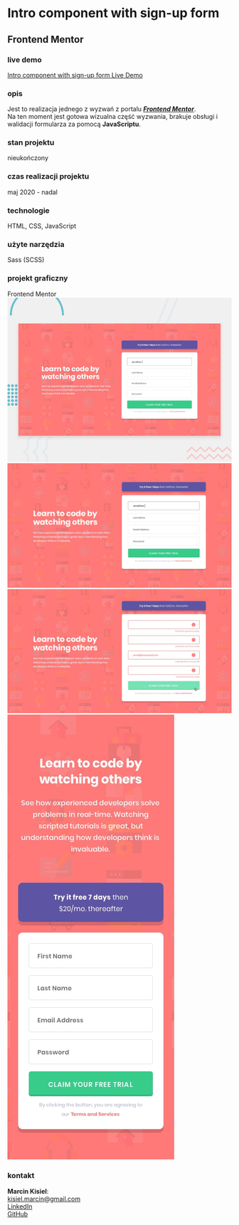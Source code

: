 # Intro component with sign-up form

## Frontend Mentor

### live demo

[Intro component with sign-up form Live Demo](https://marcinkisiel.github.io/frontend-mentor-intro-component-with-signup-form/)

### opis

Jest to realizacja jednego z wyzwań z portalu **_[Frontend Mentor](https://www.frontendmentor.io/challenges/intro-component-with-signup-form-5cf91bd49edda32581d28fd1)_**.<br/>
Na ten moment jest gotowa wizualna część wyzwania, brakuje obsługi i walidacji formularza za pomocą **JavaScriptu**.

### stan projektu

nieukończony

### czas realizacji projektu

maj 2020 - nadal

### technologie

HTML, CSS, JavaScript

### użyte narzędzia

Sass (SCSS)

### projekt graficzny

Frontend Mentor
<br/>
![Design preview](design/desktop-preview.jpg)
![Design preview](design/desktop-design.jpg)
![Design preview](design/active-states.jpg)
![Design preview](design/mobile-design.jpg)

### kontakt

**Marcin Kisiel**:
<br/>
[kisiel.marcin@gmail.com](mailto:kisiel.marcin@gmail.com)
<br/>
[LinkedIn](https://www.linkedin.com/in/marcin-kisiel/)
<br/>
[GitHub](https://github.com/marcinkisiel)
<br/>
